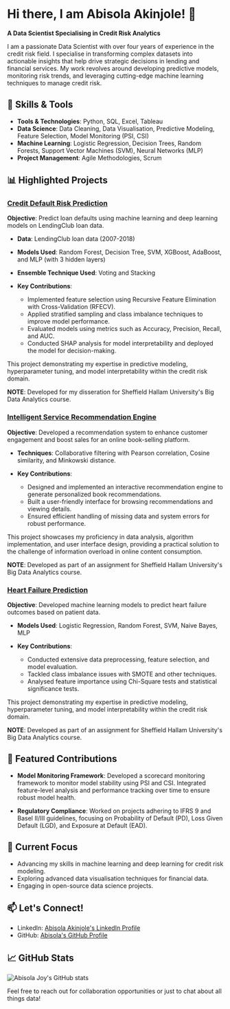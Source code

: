 # Hi there, I am Abisola Akinjole! 👋

**A Data Scientist Specialising in Credit Risk Analytics**

I am a passionate Data Scientist with over four years of experience in the credit risk field. I specialise in transforming complex datasets into actionable insights that help drive strategic decisions in lending and financial services. My work revolves around developing predictive models, monitoring risk trends, and leveraging cutting-edge machine learning techniques to manage credit risk.

## 🔧 Skills & Tools

- **Tools & Technologies**: Python, SQL, Excel, Tableau
- **Data Science**: Data Cleaning, Data Visualisation, Predictive Modeling, Feature Selection, Model Monitoring (PSI, CSI)
- **Machine Learning**: Logistic Regression, Decision Trees, Random Forests, Support Vector Machines (SVM), Neural Networks (MLP)
- **Project Management**: Agile Methodologies, Scrum

## 📊 Highlighted Projects

### [Credit Default Risk Prediction](https://github.com/abisola-joy/Credit-Default-Risk)
**Objective**: Predict loan defaults using machine learning and deep learning models on LendingClub loan data.

- **Data**: LendingClub loan data (2007-2018)
- **Models Used**: Random Forest, Decision Tree, SVM, XGBoost, AdaBoost, and MLP (with 3 hidden layers)
- **Ensemble Technique Used**: Voting and Stacking
  
- **Key Contributions**:
  - Implemented feature selection using Recursive Feature Elimination with Cross-Validation (RFECV).
  - Applied stratified sampling and class imbalance techniques to improve model performance.
  - Evaluated models using metrics such as Accuracy, Precision, Recall, and AUC.
  - Conducted SHAP analysis for model interpretability and deployed the model for decision-making.

This project demonstrating my expertise in predictive modeling, hyperparameter tuning, and model interpretability within the credit risk domain.

**NOTE**: Developed for my disseration for Sheffield Hallam University's Big Data Analytics course.

### [Intelligent Service Recommendation Engine](https://github.com/abisola-joy/Intelligent-Service-Recommendation-Engine)
**Objective**: Developed a recommendation system to enhance customer engagement and boost sales for an online book-selling platform.

- **Techniques**: Collaborative filtering with Pearson correlation, Cosine similarity, and Minkowski distance.

- **Key Contributions**:
  - Designed and implemented an interactive recommendation engine to generate personalized book recommendations.
  - Built a user-friendly interface for browsing recommendations and viewing details.
  - Ensured efficient handling of missing data and system errors for robust performance.

This project showcases my proficiency in data analysis, algorithm implementation, and user interface design, providing a practical solution to the challenge of information overload in online content consumption.

**NOTE**: Developed as part of an assignment for Sheffield Hallam University's Big Data Analytics course.

### [Heart Failure Prediction](https://github.com/abisola-joy/Heart-Failure-Prediction)
**Objective**: Developed machine learning models to predict heart failure outcomes based on patient data.

- **Models Used**: Logistic Regression, Random Forest, SVM, Naive Bayes, MLP
  
- **Key Contributions**:
  - Conducted extensive data preprocessing, feature selection, and model evaluation.
  - Tackled class imbalance issues with SMOTE and other techniques.
  - Analysed feature importance using Chi-Square tests and statistical significance tests.

This project demonstrating my expertise in predictive modeling, hyperparameter tuning, and model interpretability within the credit risk domain.

**NOTE**: Developed as part of an assignment for Sheffield Hallam University's Big Data Analytics course.

## 🌟 Featured Contributions
- **Model Monitoring Framework**: Developed a scorecard monitoring framework to monitor model stability using PSI and CSI. Integrated feature-level analysis and performance tracking over time to ensure robust model health.
  
- **Regulatory Compliance**: Worked on projects adhering to IFRS 9 and Basel II/III guidelines, focusing on Probability of Default (PD), Loss Given Default (LGD), and Exposure at Default (EAD).

## 🌱 Current Focus

- Advancing my skills in machine learning and deep learning for credit risk modeling.
- Exploring advanced data visualisation techniques for financial data.
- Engaging in open-source data science projects.

## 📫 Let's Connect!

- LinkedIn: [Abisola Akinjole's LinkedIn Profile](https://www.linkedin.com/in/abisola-a-826136160/)
- GitHub: [Abisola's GitHub Profile](https://github.com/abisola-joy)

## 📈 GitHub Stats

![Abisola Joy's GitHub stats](https://github-readme-stats.vercel.app/api?username=abisola-joy&show_icons=true&theme=radical)

Feel free to reach out for collaboration opportunities or just to chat about all things data!

